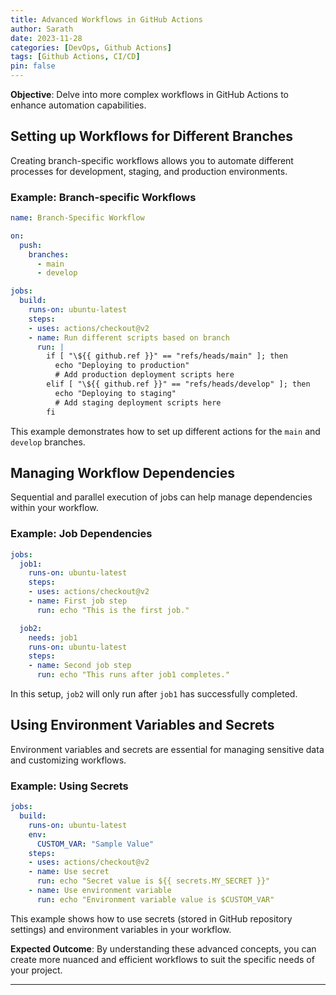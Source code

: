 ```yaml
---
title: Advanced Workflows in GitHub Actions
author: Sarath
date: 2023-11-28
categories: [DevOps, Github Actions]
tags: [Github Actions, CI/CD]
pin: false
---
```


**Objective**: Delve into more complex workflows in GitHub Actions to enhance automation capabilities.

## Setting up Workflows for Different Branches
Creating branch-specific workflows allows you to automate different processes for development, staging, and production environments.

### Example: Branch-specific Workflows
```yaml
name: Branch-Specific Workflow

on:
  push:
    branches:
      - main
      - develop

jobs:
  build:
    runs-on: ubuntu-latest
    steps:
    - uses: actions/checkout@v2
    - name: Run different scripts based on branch
      run: |
        if [ "\${{ github.ref }}" == "refs/heads/main" ]; then
          echo "Deploying to production"
          # Add production deployment scripts here
        elif [ "\${{ github.ref }}" == "refs/heads/develop" ]; then
          echo "Deploying to staging"
          # Add staging deployment scripts here
        fi
```
This example demonstrates how to set up different actions for the `main` and `develop` branches.

## Managing Workflow Dependencies
Sequential and parallel execution of jobs can help manage dependencies within your workflow.

### Example: Job Dependencies
```yaml
jobs:
  job1:
    runs-on: ubuntu-latest
    steps:
    - uses: actions/checkout@v2
    - name: First job step
      run: echo "This is the first job."

  job2:
    needs: job1
    runs-on: ubuntu-latest
    steps:
    - name: Second job step
      run: echo "This runs after job1 completes."
```
In this setup, `job2` will only run after `job1` has successfully completed.

## Using Environment Variables and Secrets
Environment variables and secrets are essential for managing sensitive data and customizing workflows.

### Example: Using Secrets
```yaml
jobs:
  build:
    runs-on: ubuntu-latest
    env:
      CUSTOM_VAR: "Sample Value"
    steps:
    - uses: actions/checkout@v2
    - name: Use secret
      run: echo "Secret value is ${{ secrets.MY_SECRET }}"
    - name: Use environment variable
      run: echo "Environment variable value is $CUSTOM_VAR"
```
This example shows how to use secrets (stored in GitHub repository settings) and environment variables in your workflow.

**Expected Outcome**: By understanding these advanced concepts, you can create more nuanced and efficient workflows to suit the specific needs of your project.

---